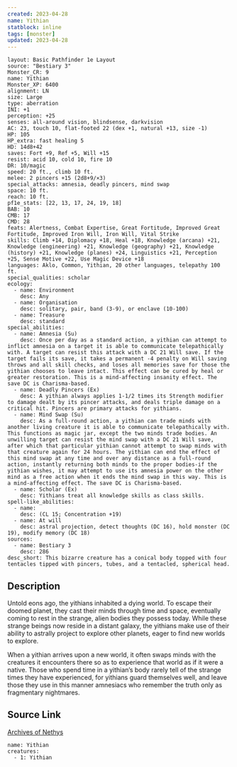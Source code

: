 ```yaml
---
created: 2023-04-28
name: Yithian
statblock: inline
tags: [monster]
updated: 2023-04-28
---
```

```statblock
layout: Basic Pathfinder 1e Layout
source: "Bestiary 3"
Monster_CR: 9
name: Yithian
Monster_XP: 6400
alignment: LN
size: Large
type: aberration
INI: +1
perception: +25
senses: all-around vision, blindsense, darkvision
AC: 23, touch 10, flat-footed 22 (dex +1, natural +13, size -1)
HP: 105
HP_extra: fast healing 5
HD: 14d8+42
saves: Fort +9, Ref +5, Will +15
resist: acid 10, cold 10, fire 10
DR: 10/magic
speed: 20 ft., climb 10 ft.
melee: 2 pincers +15 (2d8+9/×3)
special_attacks: amnesia, deadly pincers, mind swap
space: 10 ft.
reach: 10 ft.
pf1e_stats: [22, 13, 17, 24, 19, 18]
BAB: 10
CMB: 17
CMD: 28
feats: Alertness, Combat Expertise, Great Fortitude, Improved Great Fortitude, Improved Iron Will, Iron Will, Vital Strike
skills: Climb +14, Diplomacy +18, Heal +18, Knowledge (arcana) +21, Knowledge (engineering) +21, Knowledge (geography) +21, Knowledge (history) +21, Knowledge (planes) +24, Linguistics +21, Perception +25, Sense Motive +22, Use Magic Device +18
languages: Aklo, Common, Yithian, 20 other languages, telepathy 100 ft.
special_qualities: scholar
ecology:
  - name: Environment
    desc: Any
  - name: Organisation
    desc: solitary, pair, band (3-9), or enclave (10-100)
  - name: Treasure
    desc: standard
special_abilities:
  - name: Amnesia (Su)
    desc: Once per day as a standard action, a yithian can attempt to inflict amnesia on a target it is able to communicate telepathically with. A target can resist this attack with a DC 21 Will save. If the target fails its save, it takes a permanent -4 penalty on Will saving throws and all skill checks, and loses all memories save for those the yithian chooses to leave intact. This effect can be cured by heal or greater restoration. This is a mind-affecting insanity effect. The save DC is Charisma-based.
  - name: Deadly Pincers (Ex)
    desc: A yithian always applies 1-1/2 times its Strength modifier to damage dealt by its pincer attacks, and deals triple damage on a critical hit. Pincers are primary attacks for yithians.
  - name: Mind Swap (Su)
    desc: As a full-round action, a yithian can trade minds with another living creature it is able to communicate telepathically with. This functions as magic jar, except the two minds trade bodies. An unwilling target can resist the mind swap with a DC 21 Will save, after which that particular yithian cannot attempt to swap minds with that creature again for 24 hours. The yithian can end the effect of this mind swap at any time and over any distance as a full-round action, instantly returning both minds to the proper bodies-if the yithian wishes, it may attempt to use its amnesia power on the other mind as a free action when it ends the mind swap in this way. This is a mind-affecting effect. The save DC is Charisma-based.
  - name: Scholar (Ex)
    desc: Yithians treat all knowledge skills as class skills.
spell-like_abilities:
  - name:
    desc: (CL 15; Concentration +19)
  - name: At will
    desc: astral projection, detect thoughts (DC 16), hold monster (DC 19), modify memory (DC 18)
sources:
  - name: Bestiary 3
    desc: 286
desc_short: This bizarre creature has a conical body topped with four tentacles tipped with pincers, tubes, and a tentacled, spherical head.
```
## Description
Untold eons ago, the yithians inhabited a dying world. To escape their doomed planet, they cast their minds through time and space, eventually coming to rest in the strange, alien bodies they possess today. While these strange beings now reside in a distant galaxy, the yithians make use of their ability to astrally project to explore other planets, eager to find new worlds to explore.

When a yithian arrives upon a new world, it often swaps minds with the creatures it encounters there so as to experience that world as if it were a native. Those who spend time in a yithian’s body rarely tell of the strange times they have experienced, for yithians guard themselves well, and leave those they use in this manner amnesiacs who remember the truth only as fragmentary nightmares.
## Source Link
[Archives of Nethys](https://aonprd.com/MonsterDisplay.aspx?ItemName=Yithian)
```encounter-table
name: Yithian
creatures:
  - 1: Yithian
```
